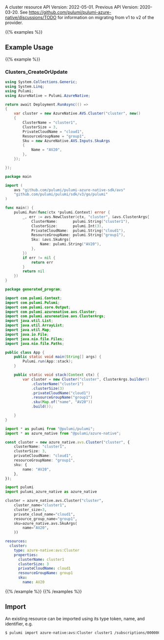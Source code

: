 A cluster resource
API Version: 2022-05-01.
Previous API Version: 2020-03-20. See https://github.com/pulumi/pulumi-azure-native/discussions/TODO for information on migrating from v1 to v2 of the provider.

{{% examples %}}
## Example Usage
{{% example %}}
### Clusters_CreateOrUpdate
```csharp
using System.Collections.Generic;
using System.Linq;
using Pulumi;
using AzureNative = Pulumi.AzureNative;

return await Deployment.RunAsync(() => 
{
    var cluster = new AzureNative.AVS.Cluster("cluster", new()
    {
        ClusterName = "cluster1",
        ClusterSize = 3,
        PrivateCloudName = "cloud1",
        ResourceGroupName = "group1",
        Sku = new AzureNative.AVS.Inputs.SkuArgs
        {
            Name = "AV20",
        },
    });

});


```

```go
package main

import (
	avs "github.com/pulumi/pulumi-azure-native-sdk/avs"
	"github.com/pulumi/pulumi/sdk/v3/go/pulumi"
)

func main() {
	pulumi.Run(func(ctx *pulumi.Context) error {
		_, err := avs.NewCluster(ctx, "cluster", &avs.ClusterArgs{
			ClusterName:       pulumi.String("cluster1"),
			ClusterSize:       pulumi.Int(3),
			PrivateCloudName:  pulumi.String("cloud1"),
			ResourceGroupName: pulumi.String("group1"),
			Sku: &avs.SkuArgs{
				Name: pulumi.String("AV20"),
			},
		})
		if err != nil {
			return err
		}
		return nil
	})
}

```

```java
package generated_program;

import com.pulumi.Context;
import com.pulumi.Pulumi;
import com.pulumi.core.Output;
import com.pulumi.azurenative.avs.Cluster;
import com.pulumi.azurenative.avs.ClusterArgs;
import java.util.List;
import java.util.ArrayList;
import java.util.Map;
import java.io.File;
import java.nio.file.Files;
import java.nio.file.Paths;

public class App {
    public static void main(String[] args) {
        Pulumi.run(App::stack);
    }

    public static void stack(Context ctx) {
        var cluster = new Cluster("cluster", ClusterArgs.builder()        
            .clusterName("cluster1")
            .clusterSize(3)
            .privateCloudName("cloud1")
            .resourceGroupName("group1")
            .sku(Map.of("name", "AV20"))
            .build());

    }
}

```

```typescript
import * as pulumi from "@pulumi/pulumi";
import * as azure_native from "@pulumi/azure-native";

const cluster = new azure_native.avs.Cluster("cluster", {
    clusterName: "cluster1",
    clusterSize: 3,
    privateCloudName: "cloud1",
    resourceGroupName: "group1",
    sku: {
        name: "AV20",
    },
});

```

```python
import pulumi
import pulumi_azure_native as azure_native

cluster = azure_native.avs.Cluster("cluster",
    cluster_name="cluster1",
    cluster_size=3,
    private_cloud_name="cloud1",
    resource_group_name="group1",
    sku=azure_native.avs.SkuArgs(
        name="AV20",
    ))

```

```yaml
resources:
  cluster:
    type: azure-native:avs:Cluster
    properties:
      clusterName: cluster1
      clusterSize: 3
      privateCloudName: cloud1
      resourceGroupName: group1
      sku:
        name: AV20

```

{{% /example %}}
{{% /examples %}}

## Import

An existing resource can be imported using its type token, name, and identifier, e.g.

```sh
$ pulumi import azure-native:avs:Cluster cluster1 /subscriptions/00000000-0000-0000-0000-000000000000/resourceGroups/group1/providers/Microsoft.AVS/privateClouds/cloud1/clusters/cluster1 
```
